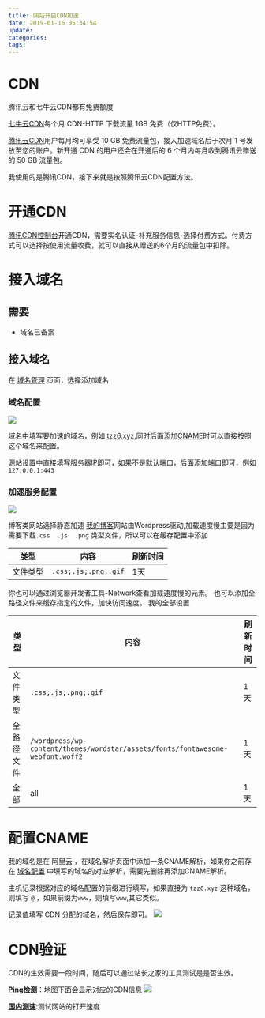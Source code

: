 ```yaml
---
title: 网站开启CDN加速
date: 2019-01-16 05:34:54
update:
categories:
tags:
---
```


# CDN
腾讯云和七牛云CDN都有免费额度

[七牛云CDN](https://portal.qiniu.com/financial/price?ref=developer.qiniu.com)每个月 CDN-HTTP 下载流量 1GB 免费（仅HTTP免费）。

[腾讯云CDN](https://cloud.tencent.com/document/product/228/562)用户每月均可享受 10 GB 免费流量包，接入加速域名后于次月 1 号发放至您的账户。新开通 CDN 的用户还会在开通后的 6 个月内每月收到腾讯云赠送的 50 GB 流量包。

我使用的是腾讯CDN，接下来就是按照腾讯云CDN配置方法。
<!-- more -->
# 开通CDN
[腾讯CDN控制台](https://console.cloud.tencent.com/cdn)开通CDN，需要实名认证-补充服务信息-选择付费方式。付费方式可以选择按使用流量收费，就可以直接从赠送的6个月的流量包中扣除。

# 接入域名

## 需要
- 域名已备案
  
## 接入域名

在 [域名管理](https://console.cloud.tencent.com/cdn/access) 页面，选择添加域名

### 域名配置
![](https://main.qcloudimg.com/raw/9eb6362d91925027758c55fff6f8b219.png)

域名中填写要加速的域名，例如 [tzz6.xyz](tzz6.xyz),同时后面[添加CNAME](#配置CNAME)时可以直接按照这个域名来配置。

源站设置中直接填写服务器IP即可，如果不是默认端口，后面添加端口即可，例如 `127.0.0.1:443`

### 加速服务配置
![](https://main.qcloudimg.com/raw/5a1a60e71ac4bd92f333c42298fcab36.png)

博客类网站选择静态加速
[我的博客](tzz6.xyz)网站由Wordpress驱动,加载速度慢主要是因为需要下载`.css  .js  .png` 类型文件，所以可以在缓存配置中添加

| 类型     | 内容                 | 刷新时间 |
| -------- | -------------------- | -------- |
| 文件类型 | `.css;.js;.png;.gif` | 1天      |

你也可以通过浏览器开发者工具-Network查看加载速度慢的元素。
也可以添加全路径文件来缓存指定的文件，加快访问速度。
我的全部设置

| 类型       | 内容                                                                           | 刷新时间 |
| ---------- | ------------------------------------------------------------------------------ | -------- |
| 文件类型   | `.css;.js;.png;.gif`                                                           | 1天      |
| 全路径文件 | `/wordpress/wp-content/themes/wordstar/assets/fonts/fontawesome-webfont.woff2` | 1天      |
| 全部       | all                                                                            | 1天      |

# 配置CNAME

我的域名是在 阿里云 ，在域名解析页面中添加一条CNAME解析，如果你之前存在 [域名配置](###域名配置) 中填写的域名的对应解析，需要先删除再添加CNAME解析。

主机记录根据对应的域名配置的前缀进行填写，如果直接为 `tzz6.xyz` 这种域名，则填写 `@` ，如果前缀为`www`，则填写`www`,其它类似。

记录值填写 CDN 分配的域名，然后保存即可。
![](https://cos5-1255991898.cos.ap-chongqing.myqcloud.com/tk/%7BD9EDBBE1-1519-40C1-B4D8-6558E3EB3CBF%7D.png.jpg)

# CDN验证
CDN的生效需要一段时间，随后可以通过站长之家的工具测试是是否生效。

**[Ping检测](http://ping.chinaz.com)**：地图下面会显示对应的CDN信息
![](https://cos5-1255991898.cos.ap-chongqing.myqcloud.com/tk/%7B91925569-DD19-4CE6-BB16-104C1D67CAD6%7D.png.jpg)

**[国内测速](http://tool.chinaz.com/speedtest)**:测试网站的打开速度